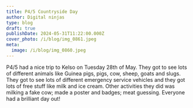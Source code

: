 ```yaml
---
title: P4/5 Countryside Day
author: Digital ninjas
type: blog
draft: true
publishDate: 2024-05-31T11:22:00.000Z
cover_photo: /i/blog/img_0861.jpeg
meta:
  image: /i/blog/img_0860.jpeg
---
```

P4/5 had a nice trip to Kelso on Tuesday 28th of May. They got to see lots of different animals like Guinea pigs, pigs, cow, sheep, goats and slugs. They got to see lots of different emergency service vehicles and they got lots of free stuff like milk and ice cream. Other activities they did was milking a fake cow; made a poster and badges; meat guessing. Everyone had a brilliant day out!

